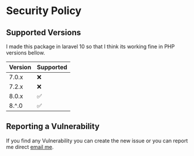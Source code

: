 # Security Policy

## Supported Versions

I made this package in laravel 10 so that I think its working fine in PHP versions bellow.

| Version | Supported          |
| ------- | ------------------ |
| 7.0.x   | :x:                |
| 7.2.x   | :x:                |
| 8.0.x   | :white_check_mark: |
| 8.^.0   | :white_check_mark: |

## Reporting a Vulnerability

If you find any Vulnerability you can create the new issue or you can report me direct [email me](mailto:testnihir@gmail.com).
